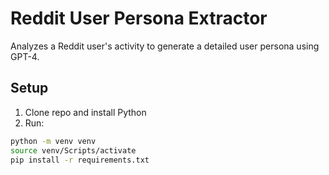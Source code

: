 # Reddit User Persona Extractor

Analyzes a Reddit user's activity to generate a detailed user persona using GPT-4.

## Setup

1. Clone repo and install Python
2. Run:
```bash
python -m venv venv
source venv/Scripts/activate
pip install -r requirements.txt
